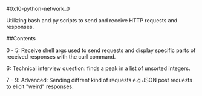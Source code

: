 #0x10-python-network_0

Utilizing bash and py scripts to send and receive HTTP requests and responses.

##Contents

0 - 5: Receive shell args used to send requests and display specific parts of received responses with the curl command.

6: Technical interview question: finds a peak in a list of unsorted integers.

7 - 9: Advanced: Sending diffrent kind of requests e.g JSON post requests to elicit "weird" responses.
